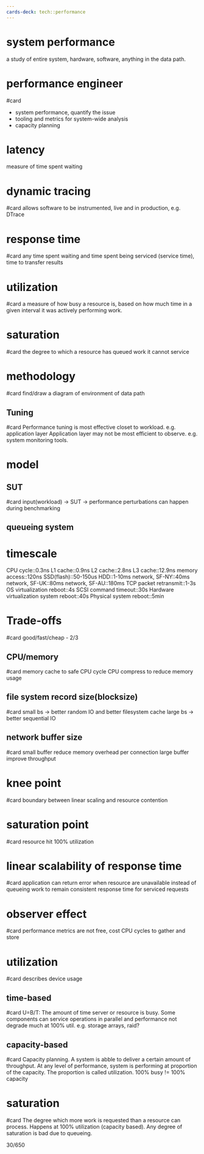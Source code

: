 ```yaml
---
cards-deck: tech::performance
---
```


# system performance
a study of entire system, hardware, software, anything in the data path.

# performance engineer
#card
- system performance, quantify the issue
- tooling and metrics for system-wide analysis
- capacity planning

# latency
measure of time spent waiting

# dynamic tracing
#card
allows software to be instrumented, live and in production, e.g. DTrace

# response time
#card
any time spent waiting and time spent being serviced (service time), time to transfer results

# utilization
#card
a measure of how busy a resource is, based on how much time in a given interval it was actively performing work.

# saturation
#card
the degree to which a resource has queued work it cannot service

# methodology
#card
find/draw a diagram of environment of data path

## Tuning
#card
Performance tuning is most effective closet to workload. e.g. application layer
Application layer may not be most efficient to observe. e.g. system monitoring tools.

# model

## SUT
#card
input(workload) -> SUT -> performance
perturbations can happen during benchmarking

## queueing system

# timescale
CPU cycle::0.3ns
L1 cache::0.9ns
L2 cache::2.8ns
L3 cache::12.9ns
memory access::120ns
SSD(flash)::50-150us
HDD::1-10ms
network, SF-NY::40ms
network, SF-UK::80ms
network, SF-AU::180ms
TCP packet retransmit::1-3s
OS virtualization reboot::4s
SCSI command timeout::30s
Hardware virtualization system reboot::40s
Physical system reboot::5min

# Trade-offs
#card
good/fast/cheap - 2/3

## CPU/memory
#card
memory cache to safe CPU cycle
CPU compress to reduce memory usage

## file system record size(blocksize)
#card
small bs -> better random IO and better filesystem cache
large bs -> better sequential IO

## network buffer size
#card
small buffer reduce memory overhead per connection
large buffer improve throughput

# knee point
#card
boundary between linear scaling and resource contention

# saturation point
#card
resource hit 100% utilization

# linear scalability of response time
#card
application can return error when resource are unavailable instead of queueing work to remain consistent response time for serviced requests

# observer effect
#card
performance metrics are not free, cost CPU cycles to gather and store

# utilization
#card
describes device usage

## time-based
#card
U=B/T: The amount of time server or resource is busy.
Some components can service operations in parallel and performance not degrade much at 100% util. e.g. storage arrays, raid?

## capacity-based
#card
Capacity planning. A system is abble to deliver a certain amount of throughput. At any level of performance, system is performing at proportion of the capacity. The proportion is called utilization.
100% busy != 100% capacity

# saturation
#card
The degree which more work is requested than a resource can process. Happens at 100% utilization (capacity based). Any degree of saturation is bad due to queueing.

30/650
